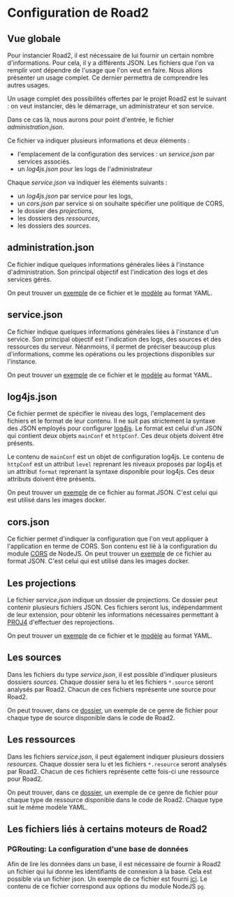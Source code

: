 # Configuration de Road2

## Vue globale 

Pour instancier Road2, il est nécessaire de lui fournir un certain nombre d'informations. Pour cela, il y a différents JSON. Les fichiers que l'on va remplir vont dépendre de l'usage que l'on veut en faire. Nous allons présenter un usage complet. Ce dernier permettra de comprendre les autres usages. 

Un usage complet des possibilités offertes par le projet Road2 est le suivant : on veut instancier, dès le démarrage, un administrateur et son service. 

Dans ce cas là, nous aurons pour point d'entrée, le fichier *administration.json*. 

Ce fichier va indiquer plusieurs informations et deux éléments : 
- l'emplacement de la configuration des services : un *service.json* par services associés. 
- un *log4js.json* pour les logs de l'administrateur

Chaque *service.json* va indiquer les éléments suivants : 
- un *log4js.json* par service pour les logs, 
- un *cors.json* par service si on souhaite spécifier une politique de CORS, 
- le dossier des *projections*, 
- les dossiers des *ressources*, 
- les dossiers des *sources*.

## administration.json

Ce fichier indique quelques informations générales liées à l'instance d'administration. Son principal objectif est l'indication des logs et des services gérés. 

On peut trouver un [exemple](../../docker/config/road2.json) de ce fichier et le [modèle](./administration/admin_model.yaml) au format YAML. 

## service.json

Ce fichier indique quelques informations générales liées à l'instance d'un service. Son principal objectif est l'indication des logs, des sources et des ressources du serveur. Néanmoins, il permet de préciser beaucoup plus d'informations, comme les opérations ou les projections disponibles sur l'instance. 

On peut trouver un [exemple](../../docker/config/service.json) de ce fichier et le [modèle](./services/service_model.yaml) au format YAML. 

## log4js.json

Ce fichier permet de spécifier le niveau des logs, l'emplacement des fichiers et le format de leur contenu. Il ne suit pas strictement la syntaxe des JSON employés pour configurer [log4js](https://log4js-node.github.io/log4js-node/).
Le format est celui d'un JSON qui contient deux objets `mainConf` et `httpConf`. Ces deux objets doivent être présents. 

Le contenu de `mainConf` est un objet de configuration log4js. Le contenu de `httpConf` est un attribut `level` reprenant les niveaux proposés par log4js et un attribut `format` reprenant la syntaxe disponible pour log4js. Ces deux attributs doivent être présents. 

On peut trouver un [exemple](../../docker/config/log4js-service.json) de ce fichier au format JSON. C'est celui qui est utilisé dans les images docker.  

## cors.json 

Ce fichier permet d'indiquer la configuration que l'on veut appliquer à l'application en terme de CORS. Son contenu est lié à la configuration du module [CORS](https://www.npmjs.com/package/cors#configuration-options) de NodeJS. 
On peut trouver un [exemple](../../docker/config/cors.json) de ce fichier au format JSON. C'est celui qui est utilisé dans les images docker.  

## Les projections 

Le fichier *service.json* indique un dossier de projections. Ce dossier peut contenir plusieurs fichiers JSON. Ces fichiers seront lus, indépendamment de leur extension, pour obtenir les informations nécessaires permettant à [PROJ4](http://proj4js.org/) d'effectuer des reprojections. 

On peut trouver un [exemple](../../docker/config/projections/projection.json) de ce fichier et le [modèle](./projections/projection_model.yaml) au format YAML.

## Les sources 

Dans les fichiers du type *service.json*, il est possible d'indiquer plusieurs dossiers *sources*. Chaque dossier sera lu et les fichiers `*.source` seront analysés par Road2. Chacun de ces fichiers représente une source pour Road2. 

On peut trouver, dans ce [dossier](./sources/), un exemple de ce genre de fichier pour chaque type de source disponible dans le code de Road2.

## Les ressources 

Dans les fichiers *service.json*, il peut également indiquer plusieurs dossiers *resources*. Chaque dossier sera lu et les fichiers `*.resource` seront analysés par Road2. Chacun de ces fichiers représente cette fois-ci une ressource pour Road2. 

On peut trouver, dans ce [dossier](./resources/), un exemple de ce genre de fichier pour chaque type de ressource disponible dans le code de Road2. Chaque type suit le même modèle YAML. 

## Les fichiers liés à certains moteurs de Road2

### PGRouting: La configuration d'une base de données 

Afin de lire les données dans un base, il est nécessaire de fournir à Road2 un fichier qui lui donne les identifiants de connexion à la base. Cela est possible via un fichier json. Un exemple de ce fichier est fourni [ici](./pgrouting/configuration_bdd.json). Le contenu de ce fichier correspond aux options du module NodeJS `pg`. 